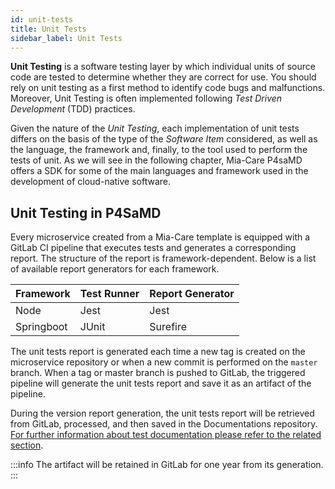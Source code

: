 ```yaml
---
id: unit-tests
title: Unit Tests
sidebar_label: Unit Tests
---
```


**Unit Testing** is a software testing layer by which individual units of source code are tested to determine whether they are correct for use. You should rely on unit testing as a first method to identify code bugs and malfunctions. Moreover, Unit Testing is often implemented following *Test Driven Development* (TDD) practices.

Given the nature of the *Unit Testing*, each implementation of unit tests differs on the basis of the type of the *Software Item* considered, as well as the language, the framework and, finally, to the tool used to perform the tests of unit. As we will see in the following chapter, Mia-Care P4saMD offers a SDK for some of the main languages and framework used in the development of cloud-native software.

## Unit Testing in P4SaMD

Every microservice created from a Mia-Care template is equipped with a GitLab CI pipeline that executes tests and generates a corresponding report. The structure of the report is framework-dependent. Below is a list of available report generators for each framework.

| Framework | Test Runner | Report Generator|
|:----------|-------------|------|
| Node | Jest | Jest |
| Springboot | JUnit | Surefire |

The unit tests report is generated each time a new tag is created on the microservice repository or when a new commit is performed on the `master` branch. When a tag or master branch is pushed to GitLab, the triggered pipeline will generate the unit tests report and save it as an artifact of the pipeline.

During the version report generation, the unit tests report will be retrieved from GitLab, processed, and then saved in the Documentations repository. [For further information about test documentation please refer to the related section](../reports/tests.md).

:::info
The artifact will be retained in GitLab for one year from its generation.
:::